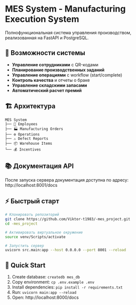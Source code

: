 # MES System - Manufacturing Execution System

Полнофункциональная система управления производством, реализованная на FastAPI и PostgreSQL.

## 🚀 Возможности системы

- **Управление сотрудниками** с QR-кодами
- **Планирование производственных заданий**
- **Управление операциями** с workflow (start/complete)
- **Контроль качества** и отчеты о браке
- **Управление складскими запасами**
- **Автоматический расчет премий**

## 🏗️ Архитектура

```
MES System
├── 👥 Employees
├── 🏭 Manufacturing Orders
├── ⚙️ Operations
├── ⚠️ Defect Reports
├── 📦 Warehouse Items
└── 💰 Incentives
```

## 📚 Документация API

После запуска сервера документация доступна по адресу:
http://localhost:8001/docs

## ⚡ Быстрый старт

```bash
# Клонировать репозиторий
git clone https://github.com/Viktor-t1983/-mes_project.git
cd -mes_project

# Активировать виртуальное окружение
source venv/Scripts/activate

# Запустить сервер
uvicorn src.main:app --host 0.0.0.0 --port 8001 --reload
```

## 🚀 Quick Start
1. Create database: `createdb mes_db`
2. Copy environment: `cp .env.example .env`
3. Install dependencies: `pip install -r requirements.txt`
4. Run: `uvicorn main:app --reload`
5. Open: http://localhost:8000/docs
